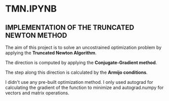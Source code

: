 # TMN.IPYNB
  ## IMPLEMENTATION OF THE TRUNCATED NEWTON METHOD 

  The aim of this project is to solve an uncostrained optimization problem by applying the **Truncated Newton Algorithm**.

  The direction is computed by applying the **Conjugate-Gradient method**.

  The step along this direction is calculated by the **Armijo conditions**.

  I didn't use any pre-built optimization method.
  I only used autograd for calculating the gradient of the function to minimize and autograd.numpy for vectors and matrix operations.
